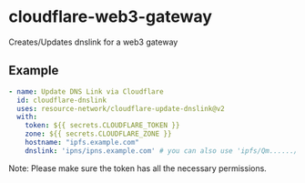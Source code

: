 # cloudflare-web3-gateway
Creates/Updates dnslink for a web3 gateway

## Example

```yml
- name: Update DNS Link via Cloudflare
  id: cloudflare-dnslink
  uses: resource-network/cloudflare-update-dnslink@v2
  with:
    token: ${{ secrets.CLOUDFLARE_TOKEN }}
    zone: ${{ secrets.CLOUDFLARE_ZONE }}
    hostname: "ipfs.example.com"
    dnslink: 'ipns/ipns.example.com' # you can also use 'ipfs/Qm....../'
```

Note: Please make sure the token has all the necessary permissions.
